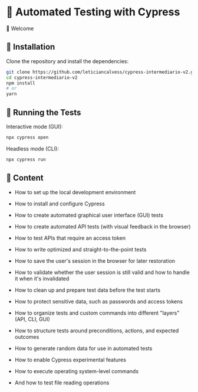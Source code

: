



# 📗 Automated Testing with Cypress


👋 Welcome

## 🚀 Installation

Clone the repository and install the dependencies:

```bash
git clone https://github.com/leticiancalvess/cypress-intermediario-v2.git
cd cypress-intermediario-v2
npm install
# or
yarn
```

## 🧪 Running the Tests

Interactive mode (GUI):
```bash
npx cypress open
```

Headless mode (CLI):
```bash
npx cypress run
```
## 📝 Content


- How to set up the local development environment
- How to install and configure Cypress
- How to create automated graphical user interface (GUI) tests
- How to create automated API tests (with visual feedback in the browser)
- How to test APIs that require an access token
- How to write optimized and straight-to-the-point tests
- How to save the user's session in the browser for later restoration
- How to validate whether the user session is still valid and how to handle it when it's invalidated
- How to clean up and prepare test data before the test starts
- How to protect sensitive data, such as passwords and access tokens
- How to organize tests and custom commands into different "layers" (API, CLI, GUI)
- How to structure tests around preconditions, actions, and expected outcomes
- How to generate random data for use in automated tests
- How to enable Cypress experimental features
- How to execute operating system-level commands

- And how to test file reading operations

